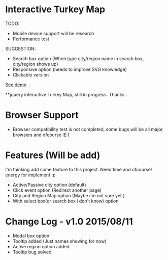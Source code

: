 # Interactive Turkey Map


TODO:
- Mobile device support will be research
- Performance test

SUGGESTION:
- Search box option (When type city/region name in search box, city/region shows up)
- Responsive option (needs to improve SVG knowledge)
- Clickable version


[See demo](http://selengora.com/test/harita)



**jquery interactive Turkey Map, still in progress. Thanks..

# Browser Support
- Browser compatibility test is not completed, some bugs will be all major browsers and ofcourse IE:)

# Features (Will be add)
I'm thinking add some feature to this project. Need time and ofcourse! energy for implement :p

- Active/Passive city option (default)
- Click event option (Redirect another page)
- City and Region Map option (Maybe i'm not sure yet.)
- With select box(or search box i don't know) option

# Change Log - v1.0 2015/08/11

- Modal box option
- Tooltip added (Just names showing for now)
- Active region option added
- Tooltip bug solved